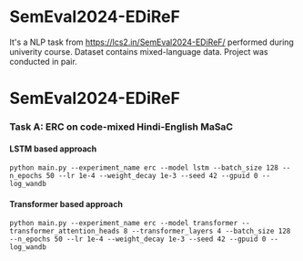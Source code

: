 # SemEval2024-EDiReF
It's a NLP task from https://lcs2.in/SemEval2024-EDiReF/ performed during univerity course. Dataset contains mixed-language data. Project was conducted in pair. 

# SemEval2024-EDiReF
### Task A: ERC on code-mixed Hindi-English MaSaC

#### LSTM based approach
```
python main.py --experiment_name erc --model lstm --batch_size 128 --n_epochs 50 --lr 1e-4 --weight_decay 1e-3 --seed 42 --gpuid 0 --log_wandb
```

#### Transformer based approach
```
python main.py --experiment_name erc --model transformer --transformer_attention_heads 8 --transformer_layers 4 --batch_size 128 --n_epochs 50 --lr 1e-4 --weight_decay 1e-3 --seed 42 --gpuid 0 --log_wandb
```
